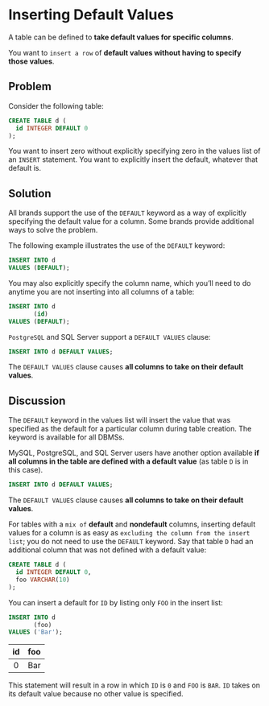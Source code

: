 # Inserting Default Values

A table can be defined to **take default values for specific columns**.

You want to `insert a row` of **default values without having to specify those values**.

## Problem

Consider the following table:

```SQL
CREATE TABLE d (
  id INTEGER DEFAULT 0
);
```

You want to insert zero without explicitly specifying zero in the values list of an `INSERT` statement. You want to explicitly insert the default, whatever that default is.

## Solution

All brands support the use of the `DEFAULT` keyword as a way of explicitly specifying the default value for a column. Some brands provide additional ways to solve the problem.

The following example illustrates the use of the `DEFAULT` keyword:

```SQL
INSERT INTO d
VALUES (DEFAULT);
```

You may also explicitly specify the column name, which you’ll need to do anytime you are not inserting into all columns of a table:


```SQL
INSERT INTO d
       (id)
VALUES (DEFAULT);
```

`PostgreSQL` and SQL Server support a `DEFAULT VALUES` clause:

```SQL
INSERT INTO d DEFAULT VALUES;
```

The `DEFAULT VALUES` clause causes **all columns to take on their default values**.

## Discussion

The `DEFAULT` keyword in the values list will insert the value that was specified as the default for a particular column during table creation. The keyword is available for all DBMSs.

MySQL, PostgreSQL, and SQL Server users have another option available **if all columns in the table are defined with a default value** (as table `D` is in this case).

```SQL
INSERT INTO d DEFAULT VALUES;
```

The `DEFAULT VALUES` clause causes **all columns to take on their default values**.

For tables with a `mix of` **default** and **nondefault** columns, inserting default values for a column is as easy as `excluding the column from the insert list`; you do not need to use the `DEFAULT` keyword. Say that table `D` had an additional column that was not defined with a default value:

```SQL
CREATE TABLE d (
  id INTEGER DEFAULT 0,
  foo VARCHAR(10)
);
```

You can insert a default for `ID` by listing only `FOO` in the insert list:

```SQL
INSERT INTO d
       (foo)
VALUES ('Bar');
```

|id|foo|
|:--:|:--:|
|0|Bar|

This statement will result in a row in which `ID` is `0` and `FOO` is `BAR`. `ID` takes on its default value because no other value is specified.
